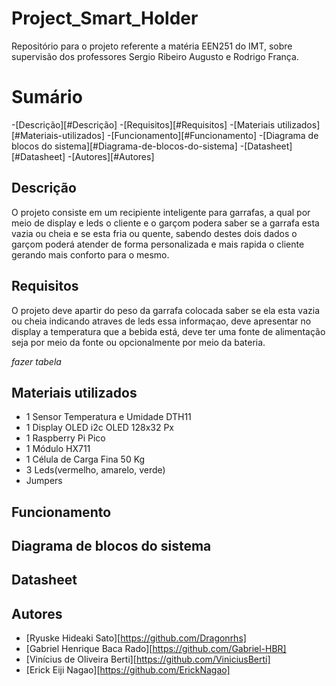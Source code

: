 # Project_Smart_Holder
Repositório para o projeto referente a matéria EEN251 do IMT, sobre supervisão dos professores Sergio Ribeiro Augusto e Rodrigo França.

# Sumário

-[Descrição][#Descrição]
-[Requisitos][#Requisitos]
-[Materiais utilizados][#Materiais-utilizados]
-[Funcionamento][#Funcionamento]
-[Diagrama de blocos do sistema][#Diagrama-de-blocos-do-sistema]
-[Datasheet][#Datasheet]
-[Autores][#Autores]
## Descrição 

O projeto consiste em um recipiente inteligente para garrafas, a qual por meio de display e leds o cliente e o garçom podera saber se a garrafa esta vazia ou cheia e se esta fria ou quente, sabendo destes dois dados o garçom poderá atender de forma personalizada e mais rapida o cliente gerando mais conforto para o mesmo.

## Requisitos 

O projeto deve apartir do peso da garrafa colocada saber se ela esta vazia ou cheia indicando atraves de leds essa informaçao, deve apresentar no display a temperatura que a bebida está, deve ter uma fonte de alimentação seja por meio da fonte ou opcionalmente por meio da bateria. 

*fazer tabela*

## Materiais utilizados
- 1 Sensor Temperatura e Umidade DTH11 
- 1 Display OLED i2c OLED 128x32 Px 
- 1 Raspberry Pi Pico
- 1 Módulo HX711
- 1 Célula de Carga Fina 50 Kg
- 3 Leds(vermelho, amarelo, verde)
- Jumpers



## Funcionamento

## Diagrama de blocos do sistema

## Datasheet

## Autores
- [Ryuske Hideaki Sato][https://github.com/Dragonrhs]
- [Gabriel Henrique Baca Rado][https://github.com/Gabriel-HBR]
- [Vinícius de Oliveira Berti][https://github.com/ViniciusBerti]
- [Erick Eiji Nagao][https://github.com/ErickNagao]